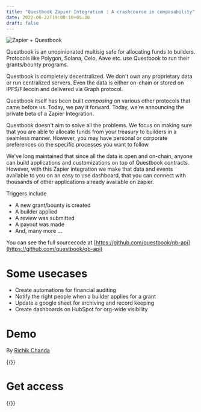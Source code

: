 ```yaml
---
title: "Questbook Zapier Integration : A crashcourse in composability"
date: 2022-06-22T19:00:10+05:30
draft: false
---
```

![Zapier + Questbook](../images/zapierposter.png)

Questbook is an unopinionated multisig safe for allocating funds to builders. Protocols like Polygon, Solana, Celo, Aave etc. use Questbook to run their grants/bounty programs. 

Questbook is completely decentralized. We don't own any proprietary data or run centralized servers. Even the data is either on-chain or stored on IPFS/Filecoin and delivered via Graph protocol. 

Questbook itself has been built _composing_ on various other protocols that came before us. Today, we pay it forward. Today, we're announcing the private beta of a Zapier Integration. 

Questbook doesn't aim to solve all the problems. We focus on making sure that you are able to allocate funds from your treasury to builders in a seamless manner. However, you may have personal or corporate preferences on the specific processes you want to follow. 

We've long maintained that since all the data is open and on-chain, anyone can build applications and customizations on top of Questbook contracts. However, with this Zapier integration we make that data and events available to you on an easy to use dashboard, that you can connect with thousands of other applications already available on zapier.

Triggers include
- A new grant/bounty is created
- A builder applied
- A review was submitted
- A payout was made
- And, many more ...

You can see the full sourcecode at [https://github.com/questbook/qb-api](https://github.com/questbook/qb-api)

# Some usecases
- Create automations for financial auditing
- Notify the right people when a builder applies for a grant
- Update a google sheet for archiving and record keeping
- Create dashboards on HubSpot for org-wide visibility

# Demo
By [Richik Chanda](https://twitter.com/richik_chanda)

{{<youtube id="nGeGqmDZOU4">}}

# Get access
{{<typeform id="mgEGZuoK">}}
